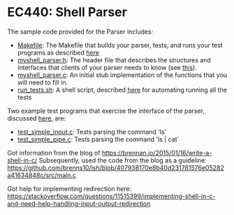 # EC440: Shell Parser

The sample code provided for the Parser includes:

- [Makefile](Makefile): The Makefile that builds your parser, tests, and runs your test programs as described [here](https://openosorg.github.io/openos/textbook/intro/tools-make.html#a-simple-example)
- [myshell_parser.h](myshell_parser.h): The header file that describes the structures and interfaces that clients of your parser needs to know (see [this](https://openosorg.github.io/openos/textbook/intro/tools-testing.html#testing)).
- [myshell_parser.c](myshell_parser.c): An initial stub implementation of the functions that you will need to fill in.
- [run_tests.sh](run_tests.sh): A shell script, described [here](https://openosorg.github.io/openos/textbook/intro/tools-shell.html#shell) for automating running all the tests

Two example test programs that exercise the interface of the parser, discussed [here](https://openosorg.github.io/openos/textbook/intro/tools-testing.html#testing), are:

- [test_simple_input.c](test_simple_input.c): Tests parsing the command 'ls'
- [test_simple_pipe.c](test_simple_pipe.c): Tests parsing the command 'ls | cat`

Got information from the blog of https://brennan.io/2015/01/16/write-a-shell-in-c/
Subsequently, used the code from the blog as a guideline: https://github.com/brenns10/lsh/blob/407938170e8b40d231781576e05282a41634848c/src/main.c

Got help for implementing redirection here: https://stackoverflow.com/questions/11515399/implementing-shell-in-c-and-need-help-handling-input-output-redirection
